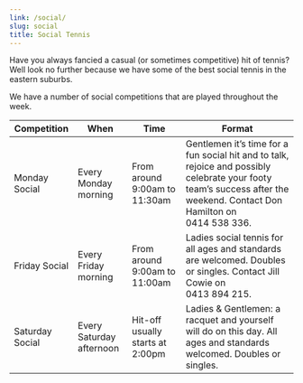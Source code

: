 ```yaml
---
link: /social/
slug: social
title: Social Tennis
---
```


Have you always fancied a casual (or sometimes competitive) hit of tennis?  Well look no further because we have some of the best social tennis in the eastern suburbs.

We have a number of social competitions that are played throughout the week. 

| Competition     | When                     | Time                             | Format  |
|-----------------|--------------------------|----------------------------------|----------------------------------------------------------------------------------------------------------------------------------------------------------------------|
| Monday Social   | Every Monday morning     | From around 9:00am to 11:30am     | Gentlemen it’s time for a fun social hit and to talk, rejoice and possibly celebrate your footy team’s success after the weekend. Contact Don Hamilton on 0414&nbsp;538&nbsp;336. |
| Friday Social   | Every Friday morning     | From around 9:00am to 11:00am     | Ladies social tennis for all ages and standards are welcomed. Doubles or singles. Contact Jill Cowie on 0413&nbsp;894&nbsp;215.        |
| Saturday Social | Every Saturday afternoon | Hit-off usually starts at 2:00pm | Ladies & Gentlemen: a racquet and yourself will do on this day. All ages and standards welcomed. Doubles or singles.          |
